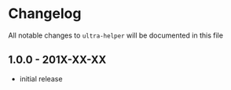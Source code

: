# Changelog

All notable changes to `ultra-helper` will be documented in this file

## 1.0.0 - 201X-XX-XX

- initial release
